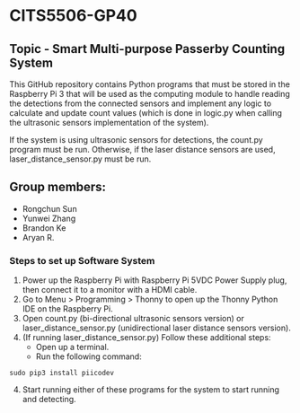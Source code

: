 # CITS5506-GP40
## Topic - Smart Multi-purpose Passerby Counting System
This GitHub repository contains Python programs that must be stored in the Raspberry Pi 3 that will be used as the computing module to handle reading the detections from the connected sensors and implement any logic to calculate and update count values (which is done in logic.py when calling the ultrasonic sensors implementation of the system).

If the system is using ultrasonic sensors for detections, the count.py program must be run. Otherwise, if the laser distance sensors are used, laser_distance_sensor.py must be run.

## Group members:
- Rongchun Sun
- Yunwei Zhang
- Brandon Ke
- Aryan R.

### Steps to set up Software System
1. Power up the Raspberry Pi with Raspberry Pi 5VDC Power Supply plug, then connect it to a monitor with a HDMI cable.
1. Go to Menu > Programming > Thonny to open up the Thonny Python IDE on the Raspberry Pi.
3. Open count.py (bi-directional ultrasonic sensors version) or laser_distance_sensor.py (unidirectional laser distance sensors version).
4. (If running laser_distance_sensor.py) Follow these additional steps:
    - Open up a terminal.
    - Run the following command:
```
sudo pip3 install piicodev
```
4. Start running either of these programs for the system to start running and detecting.
